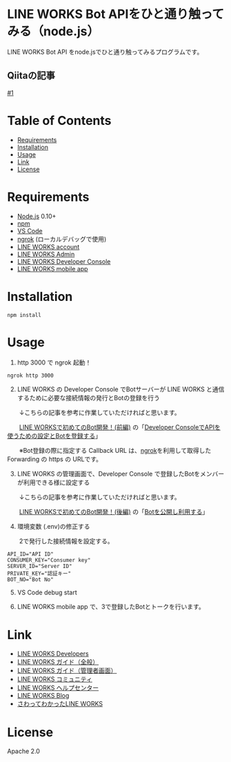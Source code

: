 # LINE WORKS Bot APIをひと通り触ってみる（node.js）

LINE WORKS Bot API をnode.jsでひと通り触ってみるプログラムです。

## Qiitaの記事
 [#1](https://qiita.com/shotamaco/items/bd510729adc0497d7d0b)


# Table of Contents
  * [Requirements](#requirements)
  * [Installation](#installation)
  * [Usage](#usage)
  * [Link](#Link)
  * [License](#license)
  
# Requirements
  * [Node.js](https://nodejs.org/) 0.10+
  * [npm](https://www.npmjs.com/)
  * [VS Code](https://code.visualstudio.com/)
  * [ngrok](https://ngrok.com/) (ローカルデバッグで使用)
  * [LINE WORKS account](https://line.worksmobile.com/jp/)
  * [LINE WORKS Admin](https://contact.worksmobile.com/v2/admin/member/management)
  * [LINE WORKS Developer Console](https://developers.worksmobile.com/jp/console/openapi/main)
  * [LINE WORKS mobile app](https://line.worksmobile.com/jp/download/)
  
# Installation
```
npm install
```

# Usage
1. http 3000 で ngrok 起動！
```
ngrok http 3000
```

 2. LINE WORKS の Developer Console でBotサーバーが LINE WORKS と通信するために必要な接続情報の発行とBotの登録を行う
 
　　↓こちらの記事を参考に作業していただければと思います。
 
　　[LINE WORKSで初めてのBot開発！(前編)](https://qiita.com/tokotan/items/f615f4a62219d655436f) の「[Developer ConsoleでAPIを使うための設定とBotを登録する](https://qiita.com/tokotan/items/f615f4a62219d655436f#developer-console%E3%81%A7api%E3%82%92%E4%BD%BF%E3%81%86%E3%81%9F%E3%82%81%E3%81%AE%E8%A8%AD%E5%AE%9A%E3%81%A8bot%E3%82%92%E7%99%BB%E9%8C%B2%E3%81%99%E3%82%8B)」
 
　　※Bot登録の際に指定する Callback URL は、[ngrok](https://ngrok.com/)を利用して取得した Forwarding の https の URLです。

3. LINE WORKS の管理画面で、Developer Console で登録したBotをメンバーが利用できる様に設定する

　　↓こちらの記事を参考に作業していただければと思います。
  
　　[LINE WORKSで初めてのBot開発！(後編)](https://qiita.com/tokotan/items/976d35ca56132e0bb5c1) の「[Botを公開し利用する](https://qiita.com/tokotan/items/976d35ca56132e0bb5c1#bot%E3%82%92%E5%85%AC%E9%96%8B%E3%81%97%E5%88%A9%E7%94%A8%E3%81%99%E3%82%8B)」

4. 環境変数 (.env)の修正する

　　2で発行した接続情報を設定する。
  
```
API_ID="API ID"
CONSUMER_KEY="Consumer key"
SERVER_ID="Server ID"
PRIVATE_KEY="認証キー"
BOT_NO="Bot No"
```

5. VS Code debug start

6. LINE WORKS mobile app で、3で登録したBotとトークを行います。

# Link
  * [LINE WORKS Developers](https://developers.worksmobile.com/)
  * [LINE WORKS ガイド（全般）](https://guide.worksmobile.com/)
  * [LINE WORKS ガイド（管理者画面）](https://guide.worksmobile.com/admin/)
  * [LINE WORKS コミュニティ](https://community.worksmobile.com/)
  * [LINE WORKS ヘルプセンター](https://help.worksmobile.com/)
  * [LINE WORKS Blog](https://line.worksmobile.com/jp/blog/)
  * [さわってわかったLINE WORKS](https://ascii.jp/elem/000/001/955/1955720/)

# License
Apache 2.0
